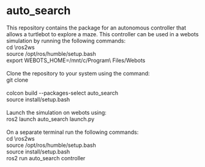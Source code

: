 # auto_search

This repository contains the package for an autonomous controller that allows a turtlebot to explore a maze. This controller can be used in a webots simulation by running the following commands:<br />
cd \ros2ws<br />
source /opt/ros/humble/setup.bash<br />
export WEBOTS_HOME=/mnt/c/Program\ Files/Webots <br />
<br />
Clone the repository to your system using the command:<br />
git clone<br />
<br />
colcon build --packages-select auto_search<br />
source install/setup.bash<br />
<br />
Launch the simulation on webots using:<br />
ros2 launch auto_search launch.py<br />
<br />
On a separate terminal run the following commands:<br />
cd \ros2ws<br />
source /opt/ros/humble/setup.bash<br />
source install/setup.bash<br />
ros2 run auto_search controller<br />
